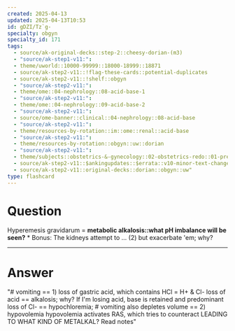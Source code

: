 ```yaml
---
created: 2025-04-13
updated: 2025-04-13T10:53
id: gDZI/Tz`g-
specialty: obgyn
specialty_id: 171
tags:
  - source/ak-original-decks::step-2::cheesy-dorian-(m3)
  - "source/ak-step1-v11:": 
  - theme/uworld::10000-99999::18000-18999::18871
  - source/ak-step2-v11::!flag-these-cards::potential-duplicates
  - source/ak-step2-v11::!shelf::obgyn
  - "source/ak-step2-v11:": 
  - theme/ome::04-nephrology::08-acid-base-1
  - "source/ak-step2-v11:": 
  - theme/ome::04-nephrology::09-acid-base-2
  - "source/ak-step2-v11:": 
  - source/ome-banner::clinical::04-nephrology::08-acid-base
  - "source/ak-step2-v11:": 
  - theme/resources-by-rotation::im::ome::renal::acid-base
  - "source/ak-step2-v11:": 
  - theme/resources-by-rotation::obgyn::uw::dorian
  - "source/ak-step2-v11:": 
  - theme/subjects::obstetrics-&-gynecology::02-obstetrics-redo::01-pregnancy::mother::pathological-changes::gi::hyperemesis-gravidarum
  - source/ak-step2-v11::$ankingupdates::$errata::v10-minor-text-changes
  - source/ak-step2-v11::original-decks::dorian::obgyn::uw"
type: flashcard
---
```


# Question
Hyperemesis gravidarum = **metabolic alkalosis::what pH imbalance will be seen?**  * Bonus: The kidneys attempt to ... (2) but exacerbate 'em; why?

---

# Answer
"# vomiting == 1) loss of gastric acid, which contains HCl = H+ & Cl- loss of acid == alkalosis; why? If I'm losing acid, base is retained and predominant loss of Cl- == hypochloremia; # vomiting also depletes volume == 2) hypovolemia hypovolemia activates RAS, which tries to counteract LEADING TO WHAT KIND OF METALKAL? Read notes"